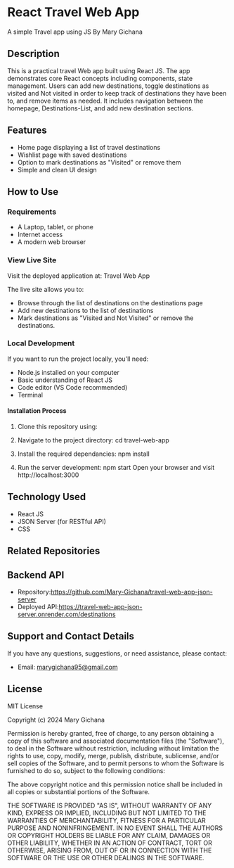 # React Travel Web App

A simple Travel app using JS
By Mary Gichana

## Description

This is a practical travel Web app built using React JS. The app demonstrates core React concepts including components, state management. Users can add new destinations, toggle destinations as visited and Not visited in order to keep track of destinations they have been to, and remove items as needed. It includes navigation between the homepage, Destinations-List, and add new destination sections.

## Features

- Home page displaying a list of travel destinations
- Wishlist page with saved destinations
- Option to mark destinations as "Visited" or remove them
- Simple and clean UI design

## How to Use

### Requirements

- A Laptop, tablet, or phone
- Internet access
- A modern web browser

### View Live Site

Visit the deployed application at: Travel Web App

The live site allows you to:

- Browse through the list of destinations on the destinations page
- Add new destinations to the list of destinations
- Mark destinations as "Visited and Not Visited" or remove the destinations.

### Local Development

If you want to run the project locally, you'll need:

- Node.js installed on your computer
- Basic understanding of React JS
- Code editor (VS Code recommended)
- Terminal

#### Installation Process

1. Clone this repository using:

2. Navigate to the project directory:
   cd travel-web-app
3. Install the required dependancies:
   npm install
4. Run the server development:
   npm start
   Open your browser and visit http://localhost:3000

## Technology Used

- React JS
- JSON Server (for RESTful API)
- CSS

## Related Repositories

## Backend API

- Repository:https://github.com/Mary-Gichana/travel-web-app-json-server
- Deployed API:https://travel-web-app-json-server.onrender.com/destinations

## Support and Contact Details

If you have any questions, suggestions, or need assistance, please contact:

- Email: marygichana95@gmail.com

## License

MIT License

Copyright (c) 2024 Mary Gichana

Permission is hereby granted, free of charge, to any person obtaining a copy
of this software and associated documentation files (the "Software"), to deal
in the Software without restriction, including without limitation the rights
to use, copy, modify, merge, publish, distribute, sublicense, and/or sell
copies of the Software, and to permit persons to whom the Software is
furnished to do so, subject to the following conditions:

The above copyright notice and this permission notice shall be included in all
copies or substantial portions of the Software.

THE SOFTWARE IS PROVIDED "AS IS", WITHOUT WARRANTY OF ANY KIND, EXPRESS OR
IMPLIED, INCLUDING BUT NOT LIMITED TO THE WARRANTIES OF MERCHANTABILITY,
FITNESS FOR A PARTICULAR PURPOSE AND NONINFRINGEMENT. IN NO EVENT SHALL THE
AUTHORS OR COPYRIGHT HOLDERS BE LIABLE FOR ANY CLAIM, DAMAGES OR OTHER
LIABILITY, WHETHER IN AN ACTION OF CONTRACT, TORT OR OTHERWISE, ARISING FROM,
OUT OF OR IN CONNECTION WITH THE SOFTWARE OR THE USE OR OTHER DEALINGS IN THE
SOFTWARE.
